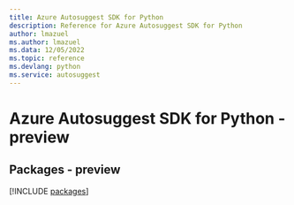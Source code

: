 ```yaml
---
title: Azure Autosuggest SDK for Python
description: Reference for Azure Autosuggest SDK for Python
author: lmazuel
ms.author: lmazuel
ms.data: 12/05/2022
ms.topic: reference
ms.devlang: python
ms.service: autosuggest
---
```

# Azure Autosuggest SDK for Python - preview
## Packages - preview
[!INCLUDE [packages](autosuggest-index.md)]